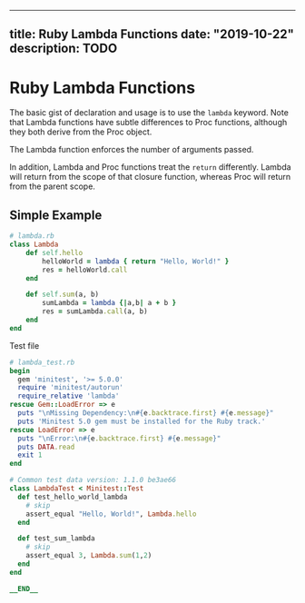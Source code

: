 
---
title: Ruby Lambda Functions
date: "2019-10-22"
description: TODO
---

# Ruby Lambda Functions

The basic gist of declaration and usage is to use the `lambda` keyword. Note that Lambda functions have subtle differences to Proc functions, although they both derive from the Proc object.

The Lambda function enforces the number of arguments passed.

In addition, Lambda and Proc functions treat the `return` differently. Lambda will return from the scope of that closure function, whereas Proc will return from the parent scope.

## Simple Example

```ruby
# lambda.rb
class Lambda
    def self.hello
        helloWorld = lambda { return "Hello, World!" }
        res = helloWorld.call
    end

    def self.sum(a, b)
        sumLambda = lambda {|a,b| a + b }
        res = sumLambda.call(a, b)
    end
end
```

Test file

```ruby
# lambda_test.rb
begin
  gem 'minitest', '>= 5.0.0'
  require 'minitest/autorun'
  require_relative 'lambda'
rescue Gem::LoadError => e
  puts "\nMissing Dependency:\n#{e.backtrace.first} #{e.message}"
  puts 'Minitest 5.0 gem must be installed for the Ruby track.'
rescue LoadError => e
  puts "\nError:\n#{e.backtrace.first} #{e.message}"
  puts DATA.read
  exit 1
end

# Common test data version: 1.1.0 be3ae66
class LambdaTest < Minitest::Test
  def test_hello_world_lambda
    # skip
    assert_equal "Hello, World!", Lambda.hello
  end

  def test_sum_lambda
    # skip
    assert_equal 3, Lambda.sum(1,2)
  end
end

__END__
```

